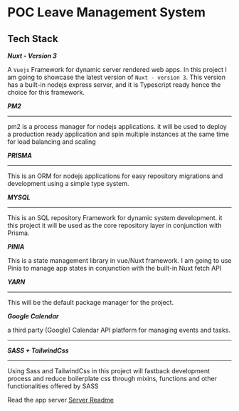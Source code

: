# POC Leave Management System

## Tech Stack

___Nuxt - Version 3___

A `Vuejs` Framework for dynamic server rendered web apps. In this project I am  going to showcase the latest version of `Nuxt - version 3`. This version has a built-in
nodejs express server, and it is Typescript ready hence the choice for this framework. 


___PM2___

----

pm2 is a process manager for nodejs applications. it will be used to deploy a production ready application and spin multiple instances at the same time for load balancing and scaling

___PRISMA___

----

This is an ORM for nodejs applications for easy repository migrations and development using a simple type system.

___MYSQL___

-----

This is an SQL repository Framework for dynamic system development. it this project it will be used as the core repository layer in conjunction with Prisma.



___PINIA___

This is a state management library in vue/Nuxt framework. I am going to use Pinia to manage app states in conjunction with the built-in Nuxt fetch API

___YARN___

----

This will be the default package manager for the project.

___Google Calendar___

a third party (Google) Calendar API platform for managing events and tasks.  

----

___SASS + TailwindCss___

----
Using Sass and TailwindCss in this project will fastback development process and reduce boilerplate css through mixins, functions and other functionalities offered by SASS

 Read the app server [Server Readme](./SERVER_README.md)